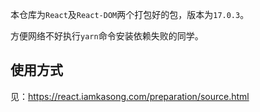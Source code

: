 本仓库为`React`及`React-DOM`两个打包好的包，版本为`17.0.3`。

方便网络不好执行`yarn`命令安装依赖失败的同学。

## 使用方式

见：https://react.iamkasong.com/preparation/source.html